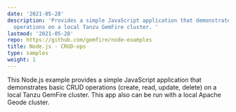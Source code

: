 ```yaml
---
date: '2021-05-28'
description: 'Provides a simple JavaScript application that demonstrates basic CRUD
  operations on a local Tanzu GemFire cluster. '
lastmod: '2021-05-28'
repo: https://github.com/gemfire/node-examples
title: Node.js - CRUD-ops
type: samples
weight: 1
---
```


This Node.js example provides a simple JavaScript application that demonstrates basic CRUD operations (create, read, update, delete) on a local Tanzu GemFire cluster. This app also can be run with a local Apache Geode cluster.